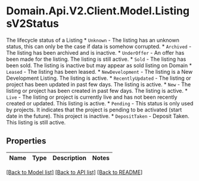 # Domain.Api.V2.Client.Model.ListingsV2Status
The lifecycle status of a Listing  * `Unknown` - The listing has an unknown status, this can only be the case if data is somehow corrupted. * `Archived` - The listing has been archived and is inactive. * `UnderOffer` - An offer has been made for the listing. The listing is still active. * `Sold` - The listing has been sold.             The listing is inactive but may appear as sold listing on Domain * `Leased` - The listing has been leased. * `NewDevelopment` - The listing is a New Development Listing.             The listing is active. * `RecentlyUpdated` - The listing or project has been updated in past few days.             The listing is active. * `New` - The listing or project has been created in past few days.             The listing is active. * `Live` - The listing or project is currently live and has not been recently created or updated.             This listing is active. * `Pending` - This status is only used by projects.             It indicates that the project is pending to be activated (start date in the future).             This project is inactive. * `DepositTaken` - Deposit Taken. This listing is still active.
## Properties

Name | Type | Description | Notes
------------ | ------------- | ------------- | -------------

[[Back to Model list]](../README.md#documentation-for-models) [[Back to API list]](../README.md#documentation-for-api-endpoints) [[Back to README]](../README.md)

